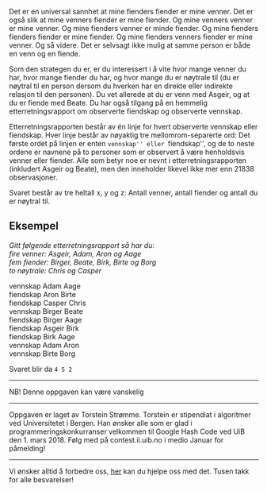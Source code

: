 Det er en universal sannhet at mine fienders fiender er mine venner. Det er også slik at mine venners fiender er mine fiender. Og mine venners venner er mine venner. Og mine fienders venner er minde fiender. Og mine fienders fienders fiender er mine fiender. Og mine fienders venners fiender er mine venner. Og så videre. Det er selvsagt ikke mulig at samme person er både en venn og en fiende.

Som den strategen du er, er du interessert i å vite hvor mange venner du har, hvor mange fiender du har, og hvor mange du er nøytrale til (du er nøytral til en person dersom du hverken har en direkte eller indirekte relasjon til den personen). Du vet allerede at du er venn med Asgeir, og at du er fiende med Beate. Du har også tilgang på en hemmelig etterretningsrapport om observerte fiendskap og observerte vennskap.

Etterretningsrapporten består av én linje for hvert observerte vennskap eller fiendskap. Hver linje består av nøyaktig tre mellomrom-separerte ord: Det første ordet på linjen er enten ``vennskap'' eller ``fiendskap'', og de to neste ordene er navnene på to personer som er observert å være henholdsvis venner eller fiender. Alle som betyr noe er nevnt i etterretningsrapporten (inkludert Asgeir og Beate), men den inneholder likevel ikke mer enn 21838 observasjoner.

Svaret består av tre heltall x, y og z: Antall venner, antall fiender og antall du er nøytral til. 

Eksempel
----
*Gitt følgende etterretningsrapport så har du: </br>
fire venner: Asgeir, Adam, Aron og Aage</br>
fem fiender: Birger, Beate, Birk, Birte og Borg</br>
to nøytrale: Chris og Casper* 

vennskap Adam Aage</br>
fiendskap Aron Birte</br>
fiendskap Casper Chris</br>
vennskap Birger Beate</br>
fiendskap Birger Aage</br>
fiendskap Asgeir Birk</br>
fiendskap Birk Aage</br>
vennskap Adam Aron</br>
vennskap Birte Borg



Svaret blir da ``4 5 2``

---
NB! Denne oppgaven kan være vanskelig

---
Oppgaven er laget av Torstein Strømme. Torstein er stipendiat i algoritmer ved Universitetet i Bergen. Han ønsker alle som er glad i programmeringskonkurranser velkommen til Google Hash Code ved UiB den 1. mars 2018. Følg med på contest.ii.uib.no i medio Januar for påmelding!

---
Vi ønsker alltid å forbedre oss, [her](https://goo.gl/forms/20Kj9M1Wb6Xi9ntq2) kan du hjelpe oss med det. Tusen takk for alle besvarelser!